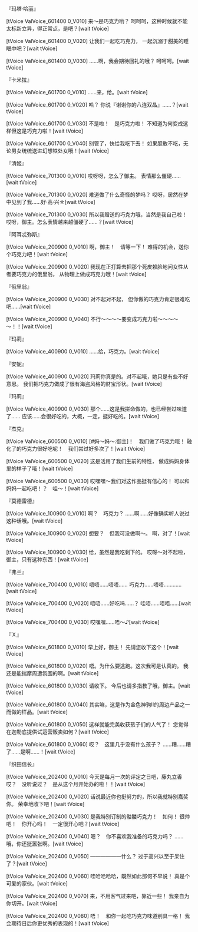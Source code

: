 『玛塔·哈丽』

[tVoice ValVoice_601400 0_V010]
来～是巧克力哟？
呵呵呵，这种时候就不能太标新立异，得正常点，是吧？[wait tVoice]

[tVoice ValVoice_601400 0_V020]
让我们一起吃巧克力，
一起沉溺于甜美的睡眠中吧？[wait tVoice]

[tVoice ValVoice_601400 0_V030]
……啊，我会期待回礼的哦？
呵呵呵。[wait tVoice]

『卡米拉』

[tVoice ValVoice_601700 0_V010]
……来，给。[wait tVoice]

[tVoice ValVoice_601700 0_V020]
哈？
你说『谢谢你的八连双晶』……？[wait tVoice]

[tVoice ValVoice_601700 0_V030]
不是啦！　是巧克力啦！
不知道为何变成这样但这是巧克力啦！[wait tVoice]

[tVoice ValVoice_601700 0_V040]
别管了，快给我吃下去！
如果胆敢不吃，无论男女统统送进幻想铁处女哦！[wait tVoice]

『清姬』

[tVoice ValVoice_701300 0_V010]
哎呀呀，怎么了御主。
表情那么僵硬……[wait tVoice]

[tVoice ValVoice_701300 0_V020]
难道做了什么奇怪的梦吗？
哎呀，居然在梦中见到了我……好·高·兴☆[wait tVoice]

[tVoice ValVoice_701300 0_V030]
所以我赠送的巧克力哦，当然是我自己啦！
哎呀，御主。怎么表情越来越僵硬了……？[wait tVoice]

『阿耳忒弥斯』

[tVoice ValVoice_200900 0_V010]
啊，御主！　请等一下！
难得的机会，送你个巧克力吧！[wait tVoice]

[tVoice ValVoice_200900 0_V020]
我现在正打算去把那个死皮赖脸地问女性从者要巧克力的俄里翁，
从物理上做成巧克力哦！[wait tVoice]

『俄里翁』

[tVoice ValVoice_200900 0_V030]
对不起对不起，
但你做的巧克力肯定很难吃吧……[wait tVoice]

[tVoice ValVoice_200900 0_V040]
不行～～～～要变成巧克力啦～～～～～！！[wait tVoice]

『玛莉』

[tVoice ValVoice_400900 0_V010]
……给，巧克力。[wait tVoice]

『安妮』

[tVoice ValVoice_400900 0_V020]
玛莉你真是的。对不起哦，她只是有些不好意思。
我们把巧克力做成了很有海盗风格的财宝形状。[wait tVoice]

『玛莉』

[tVoice ValVoice_400900 0_V030]
那个……这是我拼命做的，也已经尝过味道了……
应该……会很好吃的，大概，一定，挺好吃的。[wait tVoice]

『杰克』

[tVoice ValVoice_600500 0_V010]
[#妈～妈～:御主]！　我们做了巧克力哦！
融化了的巧克力很好吃呢！　我们尝过好多次了！[wait tVoice]

[tVoice ValVoice_600500 0_V020]
这是活用了我们生前的特性，
做成妈妈身体里的样子了哦！[wait tVoice]

[tVoice ValVoice_600500 0_V030]
哎嘿嘿～我们对这作品挺有信心的！
可以和妈妈一起吃吧！？　哇～！[wait tVoice]

『莫德雷德』

[tVoice ValVoice_100900 0_V010]
啊？　巧克力？
……啊……好像确实听人说过这种话哦。[wait tVoice]

[tVoice ValVoice_100900 0_V020]
想要？　但我可没做啊～。
啊，对了！[wait tVoice]

[tVoice ValVoice_100900 0_V030]
给，虽然是我吃剩下的。
哎呀～对不起啦，御主，只有这种东西！[wait tVoice]

『弗兰』

[tVoice ValVoice_700400 0_V010]
唔唔……唔唔……
巧克力……唔唔…………[wait tVoice]

[tVoice ValVoice_700400 0_V020]
唔唔……好吃吗……？
哇唔……唔唔……[wait tVoice]

[tVoice ValVoice_700400 0_V030]
哎嘿嘿……唔～♪[wait tVoice]

『Ｘ』

[tVoice ValVoice_601800 0_V010]
早上好，御主！
先请您收下这个！[wait tVoice]

[tVoice ValVoice_601800 0_V020]
唔。为什么要逃跑。这次我可是认真的。
我还是能揣摩周遭氛围的啊。[wait tVoice]

[tVoice ValVoice_601800 0_V030]
请收下。
今后也请多指教了哦，御主。[wait tVoice]

[tVoice ValVoice_601800 0_V040]
其实嘛，这是作为金色神驹Ⅱ的周边产品之一而做的样品。[wait tVoice]

[tVoice ValVoice_601800 0_V050]
这样就能完美收获孩子们的人气了！
您觉得在迦勒底提供试运营贩卖如何？[wait tVoice]

[tVoice ValVoice_601800 0_V060]
哎？　这里几乎没有什么孩子？
……糟……糟了……是啊……！[wait tVoice]

『织田信长』

[tVoice ValVoice_202400 0_V010]
今天是每月一次的评定之日吧，藤丸立香
哎？　没听说过？　是从这个月开始办的啦！！[wait tVoice]

[tVoice ValVoice_202400 0_V020]
话说最近你也挺努力的，所以我就特别嘉奖你。
荣幸地收下吧！[wait tVoice]

[tVoice ValVoice_202400 0_V030]
是我特别订制的骷髅巧克力！　如何！
很帅吧！　你开心吗！　一定很开心吧？[wait tVoice]

[tVoice ValVoice_202400 0_V040]
嗯？　你不喜欢我准备的巧克力吗？
……哦，你还挺嚣张啊。[wait tVoice]

[tVoice ValVoice_202400 0_V050]
——————什么？
过于高兴以至于呆住了？[wait tVoice]

[tVoice ValVoice_202400 0_V060]
哇哈哈哈哈，既然如此那何不早说！
真是个可爱的家伙。[wait tVoice]

[tVoice ValVoice_202400 0_V070]
来，不用客气过来吧，靠近一些！
我亲自为你切开。[wait tVoice]

[tVoice ValVoice_202400 0_V080]
唔！　和你一起吃巧克力味道别具一格！
我会期待日后你更优秀的表现的！[wait tVoice]

